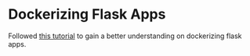 # Dockerizing Flask Apps
Followed [this tutorial](https://runnable.com/docker/python/dockerize-your-flask-application) to gain a better understanding on dockerizing flask apps.
